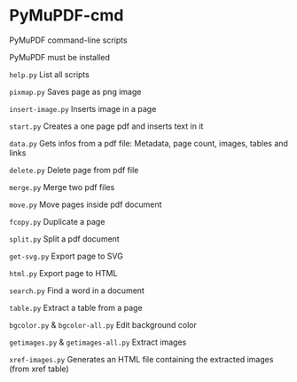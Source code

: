 # PyMuPDF-cmd

PyMuPDF command-line scripts

PyMuPDF must be installed

```help.py```          List all scripts

```pixmap.py```        Saves page as png image

```insert-image.py```  Inserts image in a page

```start.py```         Creates a one page pdf and inserts text in it

```data.py```          Gets infos from a pdf file: Metadata, page count, images, tables and links 

```delete.py```        Delete page from pdf file 

```merge.py```         Merge two pdf files 

```move.py```          Move pages inside pdf document

```fcopy.py```         Duplicate a page

```split.py```         Split a pdf document

```get-svg.py```       Export page to SVG

```html.py```          Export page to HTML

```search.py```        Find a word in a document

```table.py```         Extract a table from a page

```bgcolor.py``` & ```bgcolor-all.py```       Edit background color

```getimages.py``` & ```getimages-all.py```   Extract images

```xref-images.py```   Generates an HTML file containing the extracted images (from xref table)

